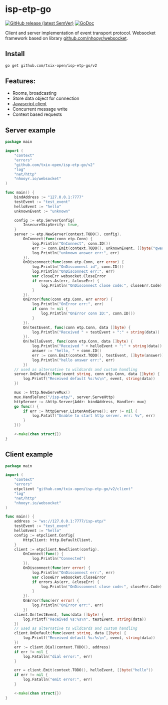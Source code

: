 # isp-etp-go

[![GitHub release (latest SemVer)](https://img.shields.io/github/v/release/txix-open/isp-etp-go?color=6b9ded&sort=semver)](https://github.com/txix-open/isp-etp-go/releases)
[![GoDoc](https://godoc.org/github.com/txix-open/isp-etp-go?status.svg)](https://godoc.org/github.com/txix-open/isp-etp-go)

Client and server implementation of event transport protocol.
Websocket framework based on library [github.com/nhooyr/websocket](https://github.com/nhooyr/websocket).

## Install

```bash
go get github.com/txix-open/isp-etp-go/v2
```

## Features:
- Rooms, broadcasting
- Store data object for connection
- [Javascript client](https://github.com/txix-open/isp-etp-js-client)
- Concurrent message write
- Context based requests

## Server example
```go
package main

import (
	"context"
	"errors"
	"github.com/txix-open/isp-etp-go/v2"
	"log"
	"net/http"
	"nhooyr.io/websocket"
)

func main() {
	bindAddress := "127.0.0.1:7777"
	testEvent := "test_event"
	helloEvent := "hello"
	unknownEvent := "unknown"

	config := etp.ServerConfig{
		InsecureSkipVerify: true,
	}
	server := etp.NewServer(context.TODO(), config).
		OnConnect(func(conn etp.Conn) {
			log.Println("OnConnect", conn.ID())
			err := conn.Emit(context.TODO(), unknownEvent, []byte("qwerty"))
			log.Println("unknown answer err:", err)
		}).
		OnDisconnect(func(conn etp.Conn, err error) {
			log.Println("OnDisconnect id", conn.ID())
			log.Println("OnDisconnect err:", err)
			var closeErr websocket.CloseError
			if errors.As(err, &closeErr) {
				log.Println("OnDisconnect close code:", closeErr.Code)
			}
		}).
		OnError(func(conn etp.Conn, err error) {
			log.Println("OnError err:", err)
			if conn != nil {
				log.Println("OnError conn ID:", conn.ID())
			}
		}).
		On(testEvent, func(conn etp.Conn, data []byte) {
			log.Println("Received " + testEvent + ":" + string(data))
		}).
		On(helloEvent, func(conn etp.Conn, data []byte) {
			log.Println("Received " + helloEvent + ":" + string(data))
			answer := "hello, " + conn.ID()
			err := conn.Emit(context.TODO(), testEvent, []byte(answer))
			log.Println("hello answer err:", err)
		})
	// used as alternative to wildcards and custom handling
	server.OnDefault(func(event string, conn etp.Conn, data []byte) {
		log.Printf("Received default %s:%s\n", event, string(data))
	})

	mux := http.NewServeMux()
	mux.HandleFunc("/isp-etp/", server.ServeHttp)
	httpServer := &http.Server{Addr: bindAddress, Handler: mux}
	go func() {
		if err := httpServer.ListenAndServe(); err != nil {
			log.Fatalf("Unable to start http server. err: %v", err)
		}
	}()

	<-make(chan struct{})
}
```

## Client example
```go
package main

import (
	"context"
	"errors"
	etpclient "github.com/txix-open/isp-etp-go/v2/client"
	"log"
	"net/http"
	"nhooyr.io/websocket"
)

func main() {
	address := "ws://127.0.0.1:7777/isp-etp/"
	testEvent := "test_event"
	helloEvent := "hello"
	config := etpclient.Config{
		HttpClient: http.DefaultClient,
	}
	client := etpclient.NewClient(config).
		OnConnect(func() {
			log.Println("Connected")
		}).
		OnDisconnect(func(err error) {
			log.Println("OnDisconnect err:", err)
			var closeErr websocket.CloseError
			if errors.As(err, &closeErr) {
				log.Println("OnDisconnect close code:", closeErr.Code)
			}
		}).
		OnError(func(err error) {
			log.Println("OnError err:", err)
		})
	client.On(testEvent, func(data []byte) {
		log.Printf("Received %s:%s\n", testEvent, string(data))
	})
	// used as alternative to wildcards and custom handling
	client.OnDefault(func(event string, data []byte) {
		log.Printf("Received default %s:%s\n", event, string(data))
	})
	err := client.Dial(context.TODO(), address)
	if err != nil {
		log.Fatalln("dial error:", err)
	}

	err = client.Emit(context.TODO(), helloEvent, []byte("hello"))
	if err != nil {
		log.Fatalln("emit error:", err)
	}

	<-make(chan struct{})
}

```

